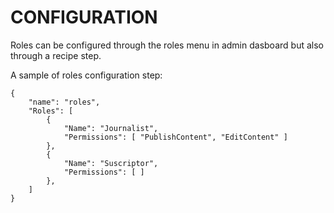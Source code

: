 # CONFIGURATION
Roles can be configured through the roles menu in admin dasboard but also through a recipe step.

A sample of roles configuration step:
```
{
    "name": "roles",
    "Roles": [
        {
            "Name": "Journalist",
            "Permissions": [ "PublishContent", "EditContent" ]
        },
        {
            "Name": "Suscriptor",
            "Permissions": [ ]
        },
    ]
}
```